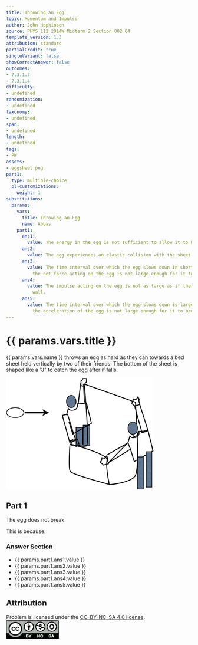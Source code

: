 ```yaml
---
title: Throwing an Egg
topic: Momentum and Impulse
author: John Hopkinson
source: PHYS 112 2014W Midterm 2 Section 002 Q4
template_version: 1.3
attribution: standard
partialCredit: true
singleVariant: false
showCorrectAnswer: false
outcomes:
- 7.3.1.3
- 7.3.1.4
difficulty:
- undefined
randomization:
- undefined
taxonomy:
- undefined
span:
- undefined
length:
- undefined
tags:
- PW
assets:
- eggsheet.png
part1:
  type: multiple-choice
  pl-customizations:
    weight: 1
substitutions:
  params:
    vars:
      title: Throwing an Egg
      name: Abbas
    part1:
      ans1:
        value: The energy in the egg is not sufficient to allow it to break.
      ans2:
        value: The egg experiences an elastic collision with the sheet.
      ans3:
        value: The time interval over which the egg slows down in short enough that
          the net force acting on the egg is not large enough for it to break.
      ans4:
        value: The impulse acting on the egg is not as large as if the egg hit a brick
          wall.
      ans5:
        value: The time interval over which the egg slows down is large enough that
          the acceleration of the egg is not large enough for it to break.
---
```

# {{ params.vars.title }}
{{ params.vars.name }} throws an egg as hard as they can towards a bed sheet held vertically by two of their friends.
The bottom of the sheet is shaped like a "J" to catch the egg after if falls.

<img src="eggsheet.png" alt="Figure of an egg thrown towards a bedsheet shaped like a 'J' held by two friends." width=400>

## Part 1

The egg does not break.

This is because:

### Answer Section

- {{ params.part1.ans1.value }}
- {{ params.part1.ans2.value }}
- {{ params.part1.ans3.value }}
- {{ params.part1.ans4.value }}
- {{ params.part1.ans5.value }}

## Attribution

Problem is licensed under the [CC-BY-NC-SA 4.0 license](https://creativecommons.org/licenses/by-nc-sa/4.0/).<br> ![The Creative Commons 4.0 license requiring attribution-BY, non-commercial-NC, and share-alike-SA license.](https://raw.githubusercontent.com/firasm/bits/master/by-nc-sa.png)